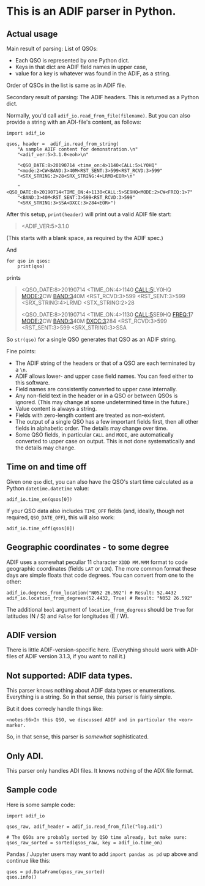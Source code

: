 # This is an ADIF parser in Python.

## Actual usage

Main result of parsing: List of QSOs:

* Each QSO is represented by one Python dict.
* Keys in that dict are ADIF field names in upper case,
* value for a key is whatever was found in the ADIF, as a string.

Order of QSOs in the list is same as in ADIF file.

Secondary result of parsing: The ADIF headers. This is returned as a Python dict.

Normally, you'd call `adif_io.read_from_file(filename)`.  But you can
also provide a string with an ADI-file's content, as follows:

```
import adif_io

qsos, header =  adif_io.read_from_string(
    "A sample ADIF content for demonstration.\n"
    "<adif_ver:5>3.1.0<eoh>\n"
    
    "<QSO_DATE:8>20190714 <time_on:4>1140<CALL:5>LY0HQ"
    "<mode:2>CW<BAND:3>40M<RST_SENT:3>599<RST_RCVD:3>599"
    "<STX_STRING:2>28<SRX_STRING:4>LRMD<EOR>\n"

    "<QSO_DATE:8>20190714<TIME_ON:4>1130<CALL:5>SE9HQ<MODE:2>CW<FREQ:1>7"
    "<BAND:3>40M<RST_SENT:3>599<RST_RCVD:3>599"
    "<SRX_STRING:3>SSA<DXCC:3>284<EOR>")
```

After this setup, `print(header)` will print out a valid ADIF file start:

>  <ADIF_VER:5>3.1.0 <EOH>

(This starts with a blank space, as required by the ADIF spec.)

And 

```
for qso in qsos:
    print(qso)
```

prints

> <QSO_DATE:8>20190714 <TIME_ON:4>1140 <CALL:5>LY0HQ <MODE:2>CW <BAND:3>40M <RST_RCVD:3>599 <RST_SENT:3>599 <SRX_STRING:4>LRMD <STX_STRING:2>28 <EOR>
> 
> <QSO_DATE:8>20190714 <TIME_ON:4>1130 <CALL:5>SE9HQ <FREQ:1>7 <MODE:2>CW <BAND:3>40M <DXCC:3>284 <RST_RCVD:3>599 <RST_SENT:3>599 <SRX_STRING:3>SSA <EOR>
> 

So `str(qso)` for a single QSO generates that QSO as an ADIF string.

Fine points:

- The ADIF string of the headers or that of a QSO are each terminated by a `\n`.
- ADIF allows lower- and upper case field names. You can feed either to this software.
- Field names are consistently converted to upper case internally.
- Any non-field text in the header or in a QSO or between QSOs is ignored.
  (This may change at some undetermined time in the future.)
- Value content is always a string.
- Fields with zero-length content are treated as non-existent.
- The output of a single QSO has a few important fields first, 
  then all other fields in alphabetic order.
  The details may change over time.
- Some QSO fields, in particular `CALL` and `MODE`, are automatically converted
  to upper case on output. This is not done systematically and the details may change.


## Time on and time off

Given one `qso` dict, you can also have the QSO's start time calculated as a Python `datetime.datetime` value:

    adif_io.time_on(qsos[0])

If your QSO data also includes `TIME_OFF` fields (and, ideally, though
not required, `QSO_DATE_OFF`), this will also work:

    adif_io.time_off(qsos[0])

## Geographic coordinates - to some degree

ADIF uses a somewhat peculiar 11 character `XDDD MM.MMM` format to
code geographic coordinates (fields `LAT` or `LON`).  The more common
format these days are simple floats that code degrees.  You can convert
from one to the other:

```
adif_io.degrees_from_location("N052 26.592") # Result: 52.4432
adif_io.location_from_degrees(52.4432, True) # Result: "N052 26.592"
```

The additional `bool` argument of `location_from_degrees` should be
`True` for latitudes (N / S) and `False` for longitudes (E / W).

## ADIF version

There is little ADIF-version-specific here.  (Everything should work
with ADI-files of ADIF version 3.1.3, if you want to nail it.)

## Not supported: ADIF data types.

This parser knows nothing about ADIF data types or enumerations.
Everything is a string. So in that sense, this parser is fairly simple.

But it does correcly handle things like:

    <notes:66>In this QSO, we discussed ADIF and in particular the <eor> marker.

So, in that sense, this parser is _somewhat_ sophisticated.

## Only ADI.

This parser only handles ADI files. It knows nothing of the ADX file format.

## Sample code

Here is some sample code:

```
import adif_io

qsos_raw, adif_header = adif_io.read_from_file("log.adi")

# The QSOs are probably sorted by QSO time already, but make sure:
qsos_raw_sorted = sorted(qsos_raw, key = adif_io.time_on)
```

Pandas / Jupyter users may want to add `import pandas as pd`
up above and continue like this:

```
qsos = pd.DataFrame(qsos_raw_sorted)
qsos.info()
```
